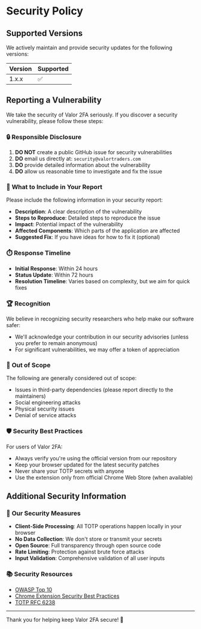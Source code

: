 # Security Policy

## Supported Versions

We actively maintain and provide security updates for the following versions:

| Version | Supported          |
| ------- | ------------------ |
| 1.x.x   | :white_check_mark: |

## Reporting a Vulnerability

We take the security of Valor 2FA seriously. If you discover a security vulnerability, please follow these steps:

### 🔒 **Responsible Disclosure**

1. **DO NOT** create a public GitHub issue for security vulnerabilities
2. **DO** email us directly at: `security@valortraders.com`
3. **DO** provide detailed information about the vulnerability
4. **DO** allow us reasonable time to investigate and fix the issue

### 📧 **What to Include in Your Report**

Please include the following information in your security report:

- **Description**: A clear description of the vulnerability
- **Steps to Reproduce**: Detailed steps to reproduce the issue
- **Impact**: Potential impact of the vulnerability
- **Affected Components**: Which parts of the application are affected
- **Suggested Fix**: If you have ideas for how to fix it (optional)

### ⏱️ **Response Timeline**

- **Initial Response**: Within 24 hours
- **Status Update**: Within 72 hours
- **Resolution Timeline**: Varies based on complexity, but we aim for quick fixes

### 🏆 **Recognition**

We believe in recognizing security researchers who help make our software safer:

- We'll acknowledge your contribution in our security advisories (unless you prefer to remain anonymous)
- For significant vulnerabilities, we may offer a token of appreciation

### 🚫 **Out of Scope**

The following are generally considered out of scope:

- Issues in third-party dependencies (please report directly to the maintainers)
- Social engineering attacks
- Physical security issues
- Denial of service attacks

### 🛡️ **Security Best Practices**

For users of Valor 2FA:

- Always verify you're using the official version from our repository
- Keep your browser updated for the latest security patches
- Never share your TOTP secrets with anyone
- Use the extension only from official Chrome Web Store (when available)

## Additional Security Information

### 🔐 **Our Security Measures**

- **Client-Side Processing**: All TOTP operations happen locally in your browser
- **No Data Collection**: We don't store or transmit your secrets
- **Open Source**: Full transparency through open source code
- **Rate Limiting**: Protection against brute force attacks
- **Input Validation**: Comprehensive validation of all user inputs

### 📚 **Security Resources**

- [OWASP Top 10](https://owasp.org/www-project-top-ten/)
- [Chrome Extension Security Best Practices](https://developer.chrome.com/docs/extensions/mv3/security/)
- [TOTP RFC 6238](https://tools.ietf.org/html/rfc6238)

---

Thank you for helping keep Valor 2FA secure! 🔐 